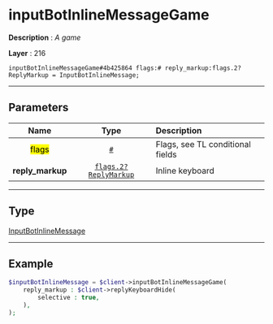 # inputBotInlineMessageGame

**Description** : *A game*

**Layer** : 216

```tl
inputBotInlineMessageGame#4b425864 flags:# reply_markup:flags.2?ReplyMarkup = InputBotInlineMessage;
```

---

## Parameters

| Name | Type | Description |
| :---: | :---: | :--- |
| <mark>flags</mark> | [`#`](type/#) | Flags, see TL conditional fields |
| **reply_markup** | [`flags.2?ReplyMarkup`](type/ReplyMarkup) | Inline keyboard |

---

## Type

[InputBotInlineMessage](type/InputBotInlineMessage)

---

## Example

```php
$inputBotInlineMessage = $client->inputBotInlineMessageGame(
	reply_markup : $client->replyKeyboardHide(
		selective : true,
	),
);
```